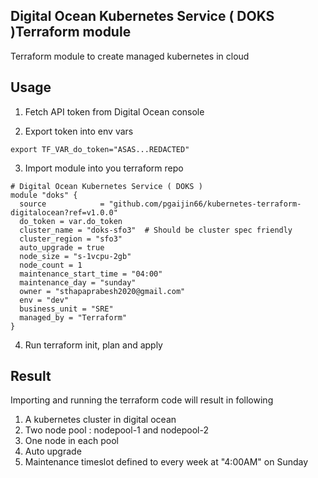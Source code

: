 ## Digital Ocean Kubernetes Service ( DOKS )Terraform module

Terraform module to create managed kubernetes in cloud

## Usage

1. Fetch API token from Digital Ocean console

2. Export token into env vars

```
export TF_VAR_do_token="ASAS...REDACTED"
```

3. Import module into you terraform repo

```
# Digital Ocean Kubernetes Service ( DOKS )
module "doks" {
  source            = "github.com/pgaijin66/kubernetes-terraform-digitalocean?ref=v1.0.0"
  do_token = var.do_token
  cluster_name = "doks-sfo3"  # Should be cluster spec friendly
  cluster_region = "sfo3"
  auto_upgrade = true
  node_size = "s-1vcpu-2gb"
  node_count = 1
  maintenance_start_time = "04:00"
  maintenance_day = "sunday"
  owner = "sthapaprabesh2020@gmail.com"
  env = "dev"
  business_unit = "SRE"
  managed_by = "Terraform"
}
```

4. Run terraform init, plan and apply


## Result

Importing and running the terraform code will result in following

1. A kubernetes cluster in digital ocean
2. Two node pool : nodepool-1 and nodepool-2
3. One node in each pool
4. Auto upgrade
5. Maintenance timeslot defined to every week at "4:00AM" on Sunday
